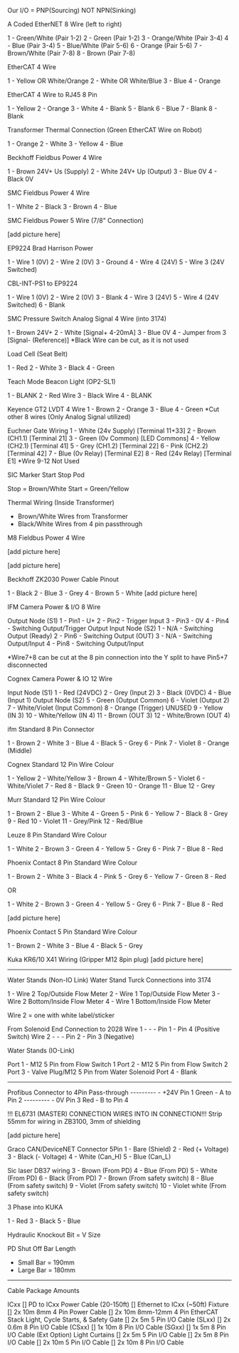 Our I/O = PNP(Sourcing) NOT NPN(Sinking)


A Coded EtherNET 8 Wire (left to right)

1 - Green/White (Pair 1-2)
2 - Green (Pair 1-2)
3 - Orange/White (Pair 3-4)
4 - Blue (Pair 3-4)
5 - Blue/White (Pair 5-6)
6 - Orange (Pair 5-6)
7 - Brown/White (Pair 7-8)
8 - Brown (Pair 7-8)

EtherCAT 4 Wire

1 - Yellow OR White/Orange
2 - White OR White/Blue
3 - Blue
4 - Orange

EtherCAT 4 Wire to RJ45 8 Pin

1 - Yellow
2 - Orange
3 - White
4 - Blank
5 - Blank
6 - Blue
7 - Blank
8 - Blank

Transformer Thermal Connection (Green EtherCAT Wire on Robot)

1 - Orange
2 - White
3 - Yellow
4 - Blue

Beckhoff Fieldbus Power 4 Wire

1 - Brown 24V+ Us (Supply)
2 - White 24V+ Up (Output)
3 - Blue 0V
4 - Black 0V

SMC Fieldbus Power 4 Wire

1 - White
2 - Black
3 - Brown
4 - Blue

SMC Fieldbus Power 5 Wire (7/8" Connection)

[add picture here]


EP9224 Brad Harrison Power

1 - Wire 1 (0V) 
2 - Wire 2 (0V)
3 - Ground
4 - Wire 4 (24V)
5 - Wire 3 (24V Switched)

CBL-INT-PS1 to EP9224

1 - Wire 1 (0V)
2 - Wire 2 (0V)
3 - Blank
4 - Wire 3 (24V)
5 - Wire 4 (24V Switched) 
6 - Blank

SMC Pressure Switch Analog Signal 4 Wire (into 3174)

1 - Brown 24V+
2 - White [Signal+ 4-20mA]
3 - Blue 0V
4 - Jumper from 3 [Signal- (Reference)]
*Black Wire can be cut, as it is not used

Load Cell (Seat Belt)

1 - Red
2 - White
3 - Black
4 - Green

Teach Mode Beacon Light (OP2-SL1)

1 - BLANK
2 - Red Wire
3 - Black Wire
4 - BLANK

Keyence GT2 LVDT 4 Wire
1 - Brown
2 - Orange 
3 - Blue
4 - Green
*Cut other 8 wires (Only Analog Signal utilized)

Euchner Gate Wiring
1 - White (24v Supply) [Terminal 11+33]
2 - Brown (CH1.1) [Terminal 21]
3 - Green (0v Common) [LED Commons]
4 - Yellow (CH2.1) [Terminal 41]
5 - Grey (CH1.2) [Terminal 22]
6 - Pink (CH2.2) [Terminal 42]
7 - Blue (0v Relay) [Terminal E2]
8 - Red (24v Relay) [Terminal E1]
*Wire 9-12 Not Used

SIC Marker Start Stop Pod

Stop = Brown/White
Start = Green/Yellow

Thermal Wiring (Inside Transformer)
- Brown/White Wires from Transformer
- Black/White Wires from 4 pin passthrough

M8 Fieldbus Power 4 Wire

[add picture here]

[add picture here]


Beckhoff ZK2030 Power Cable Pinout

1 - Black
2 - Blue
3 - Grey
4 - Brown
5 - White
[add picture here]


IFM Camera Power & I/O 8 Wire

Output Node (S1)
1 - Pin1 - U+
2 - Pin2 - Trigger Input
3 - Pin3 - 0V
4 - Pin4 - Switching Output/Trigger Output
Input Node (S2)
1 - N/A - Switching Output (Ready)
2 - Pin6 - Switching Output (OUT)
3 - N/A - Switching Output/Input
4 - Pin8 - Switching Output/Input

*Wire7+8 can be cut at the 8 pin connection into the Y split to have Pin5+7 disconnected

Cognex Camera Power & IO 12 Wire

Input Node (S1)
1 - Red (24VDC)
2 - Grey (Input 2)
3 - Black (0VDC)
4 - Blue (Input 1)
Output Node (S2)
5 - Green (Output Common) 
6 - Violet (Output 2)
7 - White/Violet (Input Common) 
8 - Orange (Trigger)
UNUSED
9 - Yellow (IN 3)
10 - White/Yellow (IN 4)
11 - Brown (OUT 3)
12 - White/Brown (OUT 4)

ifm Standard 8 Pin Connector

1 - Brown
2 - White
3 - Blue
4 - Black
5 - Grey
6 - Pink
7 - Violet
8 - Orange (Middle)

Cognex Standard 12 Pin Wire Colour

1 - Yellow
2 - White/Yellow
3 - Brown
4 - White/Brown
5 - Violet
6 - White/Violet
7 - Red
8 - Black
9 - Green
10 - Orange
11 - Blue
12 - Grey

Murr Standard 12 Pin Wire Colour

1 - Brown
2 - Blue
3 - White
4 - Green
5 - Pink
6 - Yellow
7 - Black
8 - Grey
9 - Red
10 - Violet
11 - Grey/Pink
12 - Red/Blue

Leuze 8 Pin Standard Wire Colour


1 - White
2 - Brown
3 - Green
4 - Yellow
5 - Grey
6 - Pink
7 - Blue
8 - Red


Phoenix Contact 8 Pin Standard Wire Colour

1 - Brown
2 - White
3 - Black
4 - Pink
5 - Grey
6 - Yellow
7 - Green
8 - Red

OR

1 - White
2 - Brown
3 - Green
4 - Yellow
5 - Grey
6 - Pink
7 - Blue
8 - Red



[add picture here]


Phoenix Contact 5 Pin Standard Wire Colour

1 - Brown
2 - White
3 - Blue
4 - Black
5 - Grey

Kuka KR6/10 X41 Wiring (Gripper M12 8pin plug)
[add picture here]


---
Water Stands (Non-IO Link)
Water Stand Turck Connections into 3174

1 - Wire 2 Top/Outside Flow Meter
2 - Wire 1 Top/Outside Flow Meter
3 - Wire 2 Bottom/Inside Flow Meter
4 - Wire 1 Bottom/Inside Flow Meter

Wire 2 = one with white label/sticker

From Solenoid End Connection to 2028
Wire 1 - - - Pin 1 - Pin 4 (Positive Switch)
Wire 2 - - - Pin 2 - Pin 3 (Negative)

Water Stands (IO-Link) 

Port 1 - M12 5 Pin from Flow Switch 1
Port 2 - M12 5 Pin from Flow Switch 2
Port 3 - Valve Plug/M12 5 Pin from Water Solenoid
Port 4 - Blank

---
Profibus Connector to 4Pin Pass-through
---------  - +24V Pin 1
Green  - A to Pin 2
---------  - 0V Pin 3
Red     - B to Pin 4

!!! EL6731 (MASTER) CONNECTION WIRES INTO IN CONNECTION!!!
Strip 55mm for wiring in ZB3100, 3mm of shielding

[add picture here]


Graco CAN/DeviceNET Connector 5Pin
1 - Bare (Shield) 
2 - Red (+ Voltage) 
3 - Black (- Voltage) 
4 - White (Can_H) 
5 - Blue (Can_L)

Sic laser DB37 wiring
3  -  Brown (From PD) 
4  -  Blue (From PD) 
5  -  White (From PD) 
6  -  Black (From PD) 
7  -  Brown (From safety switch)
8  -  Blue (From safety switch)
9  -  Violet (From safety switch)
10 -  Violet white (From safety switch)

3 Phase into KUKA

1 - Red
3 - Black
5 - Blue

Hydraulic Knockout Bit = V Size

PD Shut Off Bar Length
- Small Bar = 190mm
- Large Bar = 180mm
---
Cable Package Amounts

ICxx
	 [] PD to ICxx Power Cable (20-150ft)
	 [] Ethernet to ICxx (~50ft)
	Fixture
	 []  2x 10m 8mm 4 Pin Power Cable
	 []  2x 10m 8mm-12mm 4 Pin EtherCAT
	Stack Light, Cycle Starts, & Safety Gate
	 []  2x 5m 5 Pin I/O Cable (SLxx)
	 []  2x 0.6m 8 Pin I/O Cable (CSxx)
	 []  1x 10m 8 Pin I/O Cable (SGxx)
	 []  1x 5m 8 Pin I/O Cable (Ext Option)
	Light Curtains
	 []  2x 5m 5 Pin I/O Cable
	 []  2x 5m 8 Pin I/O Cable
	 []  2x 10m 5 Pin I/O Cable
	 []  2x 10m 8 Pin I/O Cable
	






